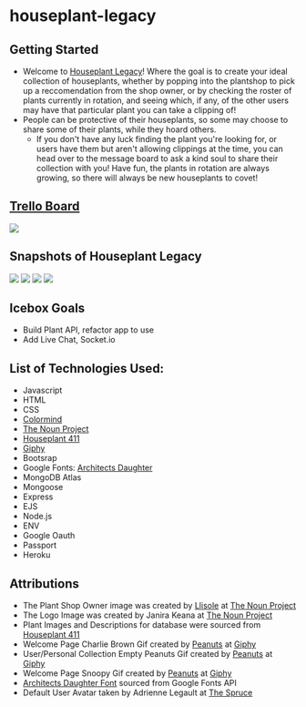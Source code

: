 # houseplant-legacy

## Getting Started
* Welcome to [Houseplant Legacy](https://houseplant-legacy.herokuapp.com/)! Where the goal is to create your ideal collection of houseplants, whether by popping into the plantshop to pick up a reccomendation from the shop owner, or by checking the roster of plants currently in rotation, and seeing which, if any, of the other users may have that particular plant you can take a clipping of! 
* People can be protective of their houseplants, so some may choose to share some of their plants, while they hoard others. 
  * If you don't have any luck finding the plant you're looking for, or users have them but aren't allowing clippings at the time, you can head over to the message board to ask a kind soul to share their collection with you! Have fun, the plants in rotation are always growing, so there will always be new houseplants to covet! 

## [Trello Board](https://trello.com/b/xJ6UkHSD/houseplant-legacy)
![](https://i.imgur.com/9goliEW.png)

## Snapshots of Houseplant Legacy

![](https://i.imgur.com/eqAVH2I.png)
![](https://i.imgur.com/AZLcuUs.png)
![](https://i.imgur.com/1FLL7BP.png)
![](https://i.imgur.com/YU02uFe.png)

## Icebox Goals

* Build Plant API, refactor app to use
* Add Live Chat, Socket.io


## List of Technologies Used:
* Javascript
* HTML
* CSS
* [Colormind](https://colormind.io)
* [The Noun Project](https://thenounproject.com/)
* [Houseplant 411](https://www.houseplant411.com/houseplant)
* [Giphy](https://giphy.com/)
* Bootsrap 
* Google Fonts: [Architects Daughter](https://fonts.google.com/specimen/Architects+Daughter?category=Display,Handwriting,Monospace&sidebar.open=true&selection.family=Xanh+Mono&query=archi)
* MongoDB Atlas
* Mongoose
* Express
* EJS
* Node.js
* ENV
* Google Oauth
* Passport
* Heroku

## Attributions

  * The Plant Shop Owner image was created by [Llisole](https://thenounproject.com/llisole/) at [The Noun Project](https://thenounproject.com/)
  * The Logo Image was created by Janira Keana at [The Noun Project](https://thenounproject.com/)
  * Plant Images and Descriptions for database were sourced from [Houseplant 411](https://www.houseplant411.com/houseplant)
  * Welcome Page Charlie Brown Gif created by [Peanuts](https://giphy.com/peanuts) at [Giphy](https://giphy.com/)
  * User/Personal Collection Empty Peanuts Gif created by [Peanuts](https://giphy.com/peanuts) at [Giphy](https://giphy.com/)
  * Welcome Page Snoopy Gif created by [Peanuts](https://giphy.com/peanuts) at [Giphy](https://giphy.com/)
  * [Architects Daughter Font](https://fonts.google.com/specimen/Architects+Daughter?category=Display,Handwriting,Monospace&sidebar.open=true&selection.family=Xanh+Mono&query=archi) sourced from Google Fonts API
  * Default User Avatar taken by Adrienne Legault at [The Spruce](https://www.thespruce.com/)
